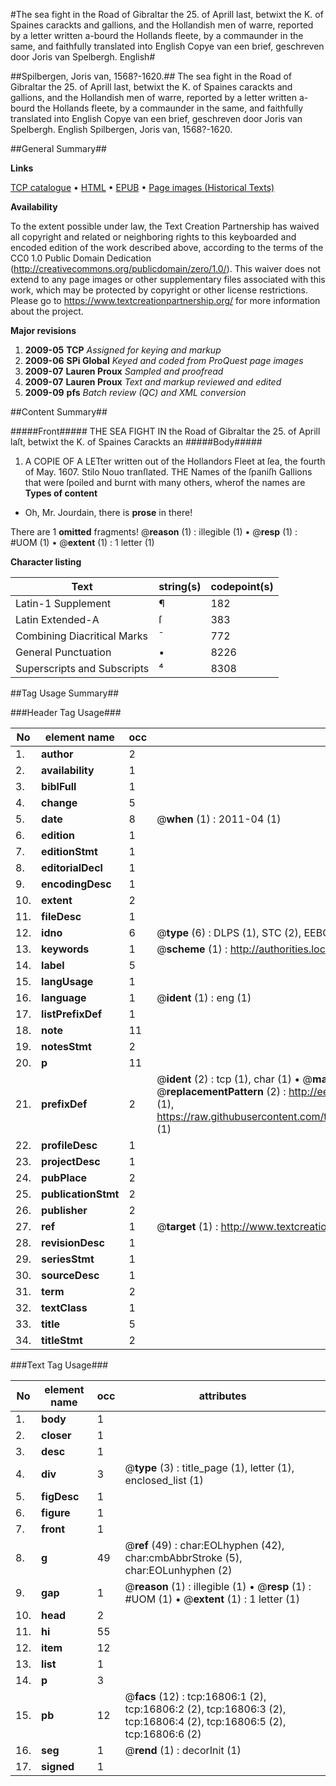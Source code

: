 #The sea fight in the Road of Gibraltar the 25. of Aprill last, betwixt the K. of Spaines carackts and gallions, and the Hollandish men of warre, reported by a letter written a-bourd the Hollands fleete, by a commaunder in the same, and faithfully translated into English Copye van een brief, geschreven door Joris van Spelbergh. English#

##Spilbergen, Joris van, 1568?-1620.##
The sea fight in the Road of Gibraltar the 25. of Aprill last, betwixt the K. of Spaines carackts and gallions, and the Hollandish men of warre, reported by a letter written a-bourd the Hollands fleete, by a commaunder in the same, and faithfully translated into English
Copye van een brief, geschreven door Joris van Spelbergh. English
Spilbergen, Joris van, 1568?-1620.

##General Summary##

**Links**

[TCP catalogue](http://www.ota.ox.ac.uk/tcp/)  • 
[HTML](http://tei.it.ox.ac.uk/tcp/Texts-HTML/free/A11/A11246.html)  • 
[EPUB](http://tei.it.ox.ac.uk/tcp/Texts-EPUB/free/A11/A11246.epub) • 
[Page images (Historical Texts)](https://historicaltexts.jisc.ac.uk/eebo-99851529e)

**Availability**

To the extent possible under law, the Text Creation Partnership has waived all copyright and related or neighboring rights to this keyboarded and encoded edition of the work described above, according to the terms of the CC0 1.0 Public Domain Dedication (http://creativecommons.org/publicdomain/zero/1.0/). This waiver does not extend to any page images or other supplementary files associated with this work, which may be protected by copyright or other license restrictions. Please go to https://www.textcreationpartnership.org/ for more information about the project.

**Major revisions**

1. __2009-05__ __TCP__ *Assigned for keying and markup*
1. __2009-06__ __SPi Global__ *Keyed and coded from ProQuest page images*
1. __2009-07__ __Lauren Proux__ *Sampled and proofread*
1. __2009-07__ __Lauren Proux__ *Text and markup reviewed and edited*
1. __2009-09__ __pfs__ *Batch review (QC) and XML conversion*

##Content Summary##

#####Front#####
THE SEA FIGHT IN the Road of Gibraltar the 25. of Aprill laſt, betwixt the K. of Spaines Carackts an
#####Body#####

1. A COPIE OF A LETter written out of the Hollandors Fleet at ſea, the fourth of May. 1607. Stilo Nouo tranſlated.
THE Names of the ſpaniſh Gallions that were ſpoiled and burnt with many others, wherof the names are
**Types of content**

  * Oh, Mr. Jourdain, there is **prose** in there!

There are 1 **omitted** fragments! 
 @__reason__ (1) : illegible (1)  •  @__resp__ (1) : #UOM (1)  •  @__extent__ (1) : 1 letter (1)

**Character listing**


|Text|string(s)|codepoint(s)|
|---|---|---|
|Latin-1 Supplement|¶|182|
|Latin Extended-A|ſ|383|
|Combining             Diacritical Marks|̄|772|
|General Punctuation|•|8226|
|Superscripts             and Subscripts|⁴|8308|

##Tag Usage Summary##

###Header Tag Usage###

|No|element name|occ|attributes|
|---|---|---|---|
|1.|__author__|2||
|2.|__availability__|1||
|3.|__biblFull__|1||
|4.|__change__|5||
|5.|__date__|8| @__when__ (1) : 2011-04 (1)|
|6.|__edition__|1||
|7.|__editionStmt__|1||
|8.|__editorialDecl__|1||
|9.|__encodingDesc__|1||
|10.|__extent__|2||
|11.|__fileDesc__|1||
|12.|__idno__|6| @__type__ (6) : DLPS (1), STC (2), EEBO-CITATION (1), PROQUEST (1), VID (1)|
|13.|__keywords__|1| @__scheme__ (1) : http://authorities.loc.gov/ (1)|
|14.|__label__|5||
|15.|__langUsage__|1||
|16.|__language__|1| @__ident__ (1) : eng (1)|
|17.|__listPrefixDef__|1||
|18.|__note__|11||
|19.|__notesStmt__|2||
|20.|__p__|11||
|21.|__prefixDef__|2| @__ident__ (2) : tcp (1), char (1)  •  @__matchPattern__ (2) : ([0-9\-]+):([0-9IVX]+) (1), (.+) (1)  •  @__replacementPattern__ (2) : http://eebo.chadwyck.com/downloadtiff?vid=$1&page=$2 (1), https://raw.githubusercontent.com/textcreationpartnership/Texts/master/tcpchars.xml#$1 (1)|
|22.|__profileDesc__|1||
|23.|__projectDesc__|1||
|24.|__pubPlace__|2||
|25.|__publicationStmt__|2||
|26.|__publisher__|2||
|27.|__ref__|1| @__target__ (1) : http://www.textcreationpartnership.org/docs/. (1)|
|28.|__revisionDesc__|1||
|29.|__seriesStmt__|1||
|30.|__sourceDesc__|1||
|31.|__term__|2||
|32.|__textClass__|1||
|33.|__title__|5||
|34.|__titleStmt__|2||


###Text Tag Usage###

|No|element name|occ|attributes|
|---|---|---|---|
|1.|__body__|1||
|2.|__closer__|1||
|3.|__desc__|1||
|4.|__div__|3| @__type__ (3) : title_page (1), letter (1), enclosed_list (1)|
|5.|__figDesc__|1||
|6.|__figure__|1||
|7.|__front__|1||
|8.|__g__|49| @__ref__ (49) : char:EOLhyphen (42), char:cmbAbbrStroke (5), char:EOLunhyphen (2)|
|9.|__gap__|1| @__reason__ (1) : illegible (1)  •  @__resp__ (1) : #UOM (1)  •  @__extent__ (1) : 1 letter (1)|
|10.|__head__|2||
|11.|__hi__|55||
|12.|__item__|12||
|13.|__list__|1||
|14.|__p__|3||
|15.|__pb__|12| @__facs__ (12) : tcp:16806:1 (2), tcp:16806:2 (2), tcp:16806:3 (2), tcp:16806:4 (2), tcp:16806:5 (2), tcp:16806:6 (2)|
|16.|__seg__|1| @__rend__ (1) : decorInit (1)|
|17.|__signed__|1||
